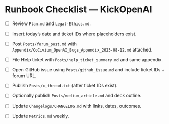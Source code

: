 <!-- status: stub; target: 150+ words -->
<!-- status: stub; target: 150+ words -->
<!-- status: stub; target: 150+ words -->
<!-- status: stub; target: 150+ words -->
<!-- status: stub; target: 150+ words -->
# Runbook Checklist — KickOpenAI
- [ ] Review `Plan.md` and `Legal-Ethics.md`.
- [ ] Insert today’s date and ticket IDs where placeholders exist.
- [ ] Post `Posts/forum_post.md` with `Appendix/CoCivium_OpenAI_Bugs_Appendix_2025-08-12.md` attached.
- [ ] File Help ticket with `Posts/help_ticket_summary.md` and same appendix.
- [ ] Open GitHub issue using `Posts/github_issue.md` and include ticket IDs + forum URL.
- [ ] Publish `Posts/x_thread.txt` (after ticket IDs exist).
- [ ] Optionally publish `Posts/medium_article.md` and deck outline.
- [ ] Update `Changelogs/CHANGELOG.md` with links, dates, outcomes.
- [ ] Update `Metrics.md` weekly.






